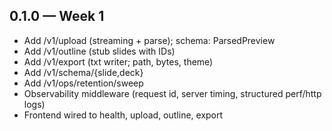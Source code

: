 ## 0.1.0 — Week 1
- Add /v1/upload (streaming + parse); schema: ParsedPreview
- Add /v1/outline (stub slides with IDs)
- Add /v1/export (txt writer; path, bytes, theme)
- Add /v1/schema/{slide,deck}
- Add /v1/ops/retention/sweep
- Observability middleware (request id, server timing, structured perf/http logs)
- Frontend wired to health, upload, outline, export
